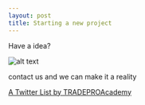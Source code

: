 ```yaml
---
layout: post
title: Starting a new project
---
```


Have a idea?

![alt text](http://webstarts.com/blog/wp-content/uploads/2012/12/Google-Idea.png "Google search")

contact us and we can make it a reality

<a class="twitter-timeline" href="https://twitter.com/TRADEPROAcademy/lists/tradepro-news-feed?ref_src=twsrc%5Etfw">A Twitter List by TRADEPROAcademy</a> <script async src="https://platform.twitter.com/widgets.js" charset="utf-8"></script>
